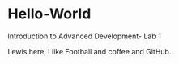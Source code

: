 # Hello-World
Introduction to Advanced Development- Lab 1

Lewis here, I like Football and coffee and GitHub.
